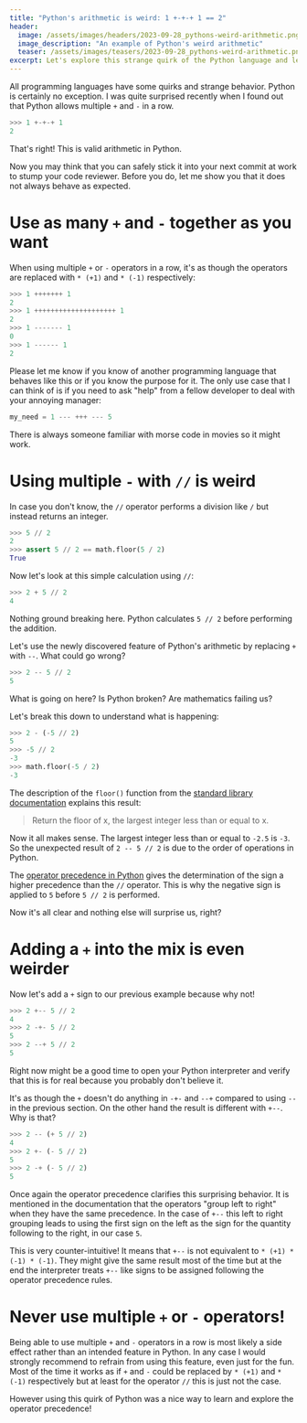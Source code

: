 ```yaml
---
title: "Python's arithmetic is weird: 1 +-+-+ 1 == 2"
header:
  image: /assets/images/headers/2023-09-28_pythons-weird-arithmetic.png
  image_description: "An example of Python's weird arithmetic"
  teaser: /assets/images/teasers/2023-09-28_pythons-weird-arithmetic.png
excerpt: Let's explore this strange quirk of the Python language and learn from it.
---
```


All programming languages have some quirks and strange behavior.
Python is certainly no exception.
I was quite surprised recently when I found out that Python allows multiple `+` and `-` in a row.

```python
>>> 1 +-+-+ 1
2
```

That's right!
This is valid arithmetic in Python.

Now you may think that you can safely stick it into your next commit at work to stump your code reviewer.
Before you do, let me show you that it does not always behave as expected.

# Use as many `+` and `-` together as you want

When using multiple `+` or `-` operators in a row, it's as though the operators are replaced with `* (+1)` and `* (-1)` respectively:

```python
>>> 1 +++++++ 1
2
>>> 1 ++++++++++++++++++++ 1
2
>>> 1 ------- 1
0
>>> 1 ------ 1
2
```

Please let me know if you know of another programming language that behaves like this or if you know the purpose for it.
The only use case that I can think of is if you need to ask "help" from a fellow developer to deal with your annoying manager:

```python
my_need = 1 --- +++ --- 5
```

There is always someone familiar with morse code in movies so it might work.

# Using multiple `-` with `//` is weird

In case you don't know, the `//` operator performs a division like `/` but instead returns an integer.

```python
>>> 5 // 2
2
>>> assert 5 // 2 == math.floor(5 / 2)
True
```

Now let's look at this simple calculation using `//`:

```python
>>> 2 + 5 // 2
4
```

Nothing ground breaking here.
Python calculates `5 // 2` before performing the addition.

Let's use the newly discovered feature of Python's arithmetic by replacing `+` with `--`.
What could go wrong?

```python
>>> 2 -- 5 // 2
5
```

What is going on here?
Is Python broken?
Are mathematics failing us?

Let's break this down to understand what is happening:

```python
>>> 2 - (-5 // 2)
5
>>> -5 // 2
-3
>>> math.floor(-5 / 2)
-3
```

The description of the `floor()` function from the [standard library documentation](https://docs.python.org/3/library/math.html#math.floor) explains this result:

> Return the floor of x, the largest integer less than or equal to x.

Now it all makes sense.
The largest integer less than or equal to `-2.5` is `-3`.
So the unexpected result of `2 -- 5 // 2` is due to the order of operations in Python.

The [operator precedence in Python](https://docs.python.org/3/reference/expressions.html#operator-precedence) gives the determination of the sign a higher precedence than the `//` operator.
This is why the negative sign is applied to `5` before `5 // 2` is performed.

Now it's all clear and nothing else will surprise us, right?

# Adding a `+` into the mix is even weirder

Now let's add a `+` sign to our previous example because why not!

```python
>>> 2 +-- 5 // 2
4
>>> 2 -+- 5 // 2
5
>>> 2 --+ 5 // 2
5
```

Right now might be a good time to open your Python interpreter and verify that this is for real because you probably don't believe it.

It's as though the `+` doesn't do anything in `-+-` and `--+` compared to using `--` in the previous section.
On the other hand the result is different with `+--`.
Why is that?

```python
>>> 2 -- (+ 5 // 2)
4
>>> 2 +- (- 5 // 2)
5
>>> 2 -+ (- 5 // 2)
5
```

Once again the operator precedence clarifies this surprising behavior.
It is mentioned in the documentation that the operators "group left to right" when they have the same precedence.
In the case of `+--` this left to right grouping leads to using the first sign on the left as the sign for the quantity following to the right, in our case `5`.

This is very counter-intuitive!
It means that `+--` is not equivalent to `* (+1) * (-1) * (-1)`.
They might give the same result most of the time but at the end the interpreter treats `+--` like signs to be assigned following the operator precedence rules.

# Never use multiple `+` or `-` operators!

Being able to use multiple `+` and `-` operators in a row is most likely a side effect rather than an intended feature in Python.
In any case I would strongly recommend to refrain from using this feature, even just for the fun.
Most of the time it works as if `+` and `-` could be replaced by `* (+1)` and `* (-1)` respectively but at least for the operator `//` this is just not the case.

However using this quirk of Python was a nice way to learn and explore the operator precedence!
